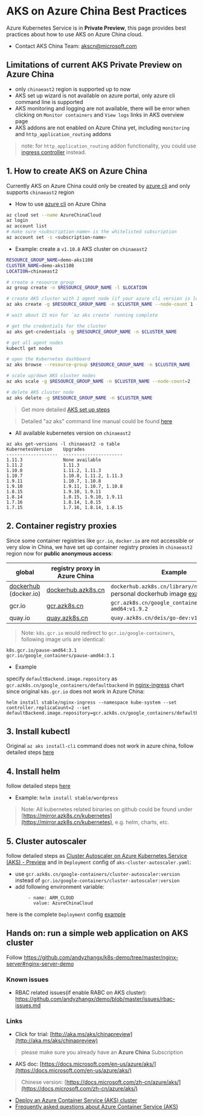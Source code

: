 # AKS on Azure China Best Practices
Azure Kubernetes Service is in **Private Preview**, this page provides best practices about how to use AKS on Azure China cloud.
 - Contact AKS China Team: [akscn@microsoft.com](mailto:akscn@microsoft.com)

## Limitations of current AKS Private Preview on Azure China
 - only `chinaeast2` region is supported up to now
 - AKS set up wizard is not available on azure portal, only azure cli command line is supported
 - AKS monitoring and logging are not available, there will be error when clicking on `Monitor containers` and `View logs` links in AKS overview page
 - AKS addons are not enabled on Azure China yet, including `monitoring` and `http_application_routing` addons
 > note: for `http_application_routing` addon functionality, you could use [ingress controller](https://docs.microsoft.com/en-us/azure/aks/ingress-basic) instead.

## 1. How to create AKS on Azure China
Currently AKS on Azure China could only be created by [azure cli](https://docs.microsoft.com/en-us/cli/azure/install-azure-cli) and only supports `chinaeast2` region
 - How to use [azure cli](https://docs.microsoft.com/en-us/cli/azure/install-azure-cli) on Azure China
```sh
az cloud set --name AzureChinaCloud
az login
az account list
# make sure <subscription-name> is the whitelisted subscription
az account set -s <subscription-name>
```

 - Example: create a `v1.10.8` AKS cluster on `chinaeast2`
```sh
RESOURCE_GROUP_NAME=demo-aks1108
CLUSTER_NAME=demo-aks1108
LOCATION=chinaeast2

# create a resource group
az group create -n $RESOURCE_GROUP_NAME -l $LOCATION

# create AKS cluster with 1 agent node (if your azure cli version is low, remove `--disable-rbac`)
az aks create -g $RESOURCE_GROUP_NAME -n $CLUSTER_NAME --node-count 1 --node-vm-size Standard_D3_v2 --disable-rbac --generate-ssh-keys --kubernetes-version 1.10.8

# wait about 15 min for `az aks create` running complete

# get the credentials for the cluster
az aks get-credentials -g $RESOURCE_GROUP_NAME -n $CLUSTER_NAME

# get all agent nodes
kubectl get nodes

# open the Kubernetes dashboard
az aks browse --resource-group $RESOURCE_GROUP_NAME -n $CLUSTER_NAME

# scale up/down AKS cluster nodes 
az aks scale -g $RESOURCE_GROUP_NAME -n $CLUSTER_NAME --node-count=2

# delete AKS cluster node
az aks delete -g $RESOURCE_GROUP_NAME -n $CLUSTER_NAME

```
 > Get more detailed [AKS set up steps](https://docs.microsoft.com/en-us/azure/aks/kubernetes-walkthrough)
 
 > Detailed "az aks" command line manual could be found [here](https://docs.microsoft.com/en-us/cli/azure/aks)

 -  All available kubernetes version on `chinaeast2`
```
az aks get-versions -l chinaeast2 -o table
KubernetesVersion    Upgrades
-------------------  ----------------------
1.11.3               None available
1.11.2               1.11.3
1.10.8               1.11.2, 1.11.3
1.10.7               1.10.8, 1.11.2, 1.11.3
1.9.11               1.10.7, 1.10.8
1.9.10               1.9.11, 1.10.7, 1.10.8
1.8.15               1.9.10, 1.9.11
1.8.14               1.8.15, 1.9.10, 1.9.11
1.7.16               1.8.14, 1.8.15
1.7.15               1.7.16, 1.8.14, 1.8.15
```

## 2. Container registry proxies
Since some container registries like `gcr.io`, `docker.io` are not accessible or very slow in China, we have set up container registry proxies in `chinaeast2` region now for **public anonymous access**:

| global | registry proxy in Azure China | Example |
| ---- | ---- | ---- |
| [dockerhub](hub.docker.com) (docker.io) | [dockerhub.azk8s.cn](http://mirror.azk8s.cn/help/docker-registry-proxy-cache.html) | `dockerhub.azk8s.cn/library/nginx`; personal dockerhub image [example](https://github.com/andyzhangx/k8s-demo/blob/1362402d8f585ab6f03cf0c40eefa8d0ac21c5ad/nginx-server/nginx-server-azurefile-mooncake.yaml#L39) |
| gcr.io | [gcr.azk8s.cn](http://mirror.azk8s.cn/help/gcr-proxy-cache.html) | `gcr.azk8s.cn/google_containers/hyperkube-amd64:v1.9.2` |
| quay.io | [quay.azk8s.cn](http://mirror.azk8s.cn/help/quay-proxy-cache.html) | `quay.azk8s.cn/deis/go-dev:v1.10.0` |

> Note:
`k8s.gcr.io` would redirect to `gcr.io/google-containers`, following image urls are identical:
```
k8s.gcr.io/pause-amd64:3.1
gcr.io/google_containers/pause-amd64:3.1
```
 - Example

specify `defaultBackend.image.repository` as `gcr.azk8s.cn/google_containers/defaultbackend` in [nginx-ingress](https://github.com/helm/charts/tree/master/stable/nginx-ingress) chart since original `k8s.gcr.io` does not work in Azure China:
```
helm install stable/nginx-ingress --namespace kube-system --set controller.replicaCount=2 --set defaultBackend.image.repository=gcr.azk8s.cn/google_containers/defaultbackend
```

## 3. Install kubectl
Original `az aks install-cli` command does not work in azure china, follow detailed steps [here](https://mirror.azk8s.cn/help/kubernetes.html)

## 4. Install helm
follow detailed steps [here](https://mirror.azk8s.cn/help/kubernetes.html)
 - Example: `helm install stable/wordpress`

> Note:
All kubernetes related binaries on github could be found under [https://mirror.azk8s.cn/kubernetes](https://mirror.azk8s.cn/kubernetes), e.g. helm, charts, etc.

## 5. Cluster autoscaler
follow detailed steps as [Cluster Autoscaler on Azure Kubernetes Service (AKS) - Preview](https://docs.microsoft.com/en-us/azure/aks/autoscaler) and in `Deployment` config of `aks-cluster-autoscaler.yaml`:
 - use `gcr.azk8s.cn/google-containers/cluster-autoscaler:version` instead of `gcr.io/google-containers/cluster-autoscaler:version`
 - add following environment variable:
```
        - name: ARM_CLOUD
          value: AzureChinaCloud
```
here is the complete `Deployment` config [example](https://github.com/Azure/container-service-for-azure-china/blob/master/aks/cluster-autoscaler-deployment-mooncake.yaml)

## Hands on: run a simple web application on AKS cluster
Follow https://github.com/andyzhangx/k8s-demo/tree/master/nginx-server#nginx-server-demo

### Known issues
 - RBAC related issues(if enable RABC on AKS cluster): https://github.com/andyzhangx/demo/blob/master/issues/rbac-issues.md

### Links
 - Click for trial: [http://aka.ms/aks/chinapreview](http://aka.ms/aks/chinapreview)
  > please make sure you already have an **Azure China** Subscription
 - AKS doc: [https://docs.microsoft.com/en-us/azure/aks/](https://docs.microsoft.com/en-us/azure/aks/) 
  > Chinese version: [https://docs.microsoft.com/zh-cn/azure/aks/](https://docs.microsoft.com/zh-cn/azure/aks/) 
 - [Deploy an Azure Container Service (AKS) cluster](https://docs.microsoft.com/en-us/azure/aks/kubernetes-walkthrough)
 - [Frequently asked questions about Azure Container Service (AKS)](https://docs.microsoft.com/en-us/azure/aks/faq#are-security-updates-applied-to-aks-agent-nodes)
